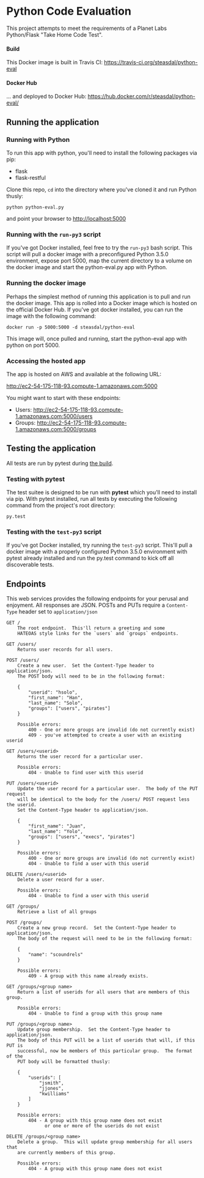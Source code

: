 # Python Code Evaluation
This project attempts to meet the requirements of a Planet Labs Python/Flask "Take Home Code Test".

#### Build
This Docker image is built in Travis CI:
<https://travis-ci.org/steasdal/python-eval>

#### Docker Hub
... and deployed to Docker Hub:
<https://hub.docker.com/r/steasdal/python-eval/>

## Running the application

### Running with Python
To run this app with python, you'll need to install the following packages via pip:

   * flask
   * flask-restful
   
Clone this repo, `cd` into the directory where you've cloned it and run Python thusly:

    python python-eval.py

and point your browser to <http://localhost:5000>


### Running with the `run-py3` script
If you've got Docker installed, feel free to try the `run-py3` bash script.  This script will 
pull a docker image with a preconfigured Python 3.5.0 environment, expose port 5000, map the 
current directory to a volume on the docker image and start the python-eval.py app with Python.

### Running the docker image
Perhaps the simplest method of running this application is to pull and run the docker image.
This app is rolled into a Docker image which is hosted on the official Docker Hub.  If you've got
docker installed, you can run the image with the following command:

    docker run -p 5000:5000 -d steasdal/python-eval
    
This image will, once pulled and running, start the python-eval app with python on port 5000.

### Accessing the hosted app
The app is hosted on AWS and available at the following URL:

<http://ec2-54-175-118-93.compute-1.amazonaws.com:5000>

You might want to start with these endpoints:

   * Users:  <http://ec2-54-175-118-93.compute-1.amazonaws.com:5000/users>
   * Groups:  <http://ec2-54-175-118-93.compute-1.amazonaws.com:5000/groups>

## Testing the application
All tests are run by pytest during [the build](https://travis-ci.org/steasdal/python-eval).

### Testing with pytest
The test suitee is designed to be run with **pytest** which you'll need to install
via pip.  With pytest installed, run all tests by executing the following command
from the project's root directory:

    py.test
    
### Testing with the `test-py3` script
If you've got Docker installed, try running the `test-py3` script.  This'll pull
a docker image with a properly configured Python 3.5.0 environment with pytest
already installed and run the py.test command to kick off all discoverable tests.

## Endpoints
This web services provides the following endpoints for your perusal and enjoyment.
All responses are JSON.  POSTs and PUTs require a `Content-Type` header set to `application/json`

    GET /
        The root endpoint.  This'll return a greeting and some 
        HATEOAS style links for the `users` and `groups` endpoints.

    GET /users/
        Returns user records for all users.
        
    POST /users/
        Create a new user.  Set the Content-Type header to application/json.  
        The POST body will need to be in the following format:

        {
            "userid": "hsolo",
            "first_name": "Han",
            "last_name": "Solo",            
            "groups": ["users", "pirates"]
        }
        
        Possible errors:
            400 - One or more groups are invalid (do not currently exist)
            409 - you've attempted to create a user with an existing userid

    GET /users/<userid>
        Returns the user record for a particular user.
        
        Possible errors:
            404 - Unable to find user with this userid
           
    PUT /users/<userid>
        Update the user record for a particular user.  The body of the PUT request
        will be identical to the body for the /users/ POST request less the userid.  
        Set the Content-Type header to application/json.
        
        {
            "first_name": "Juan",
            "last_name": "Yolo",            
            "groups": ["users", "execs", "pirates"]
        }
        
        Possible errors:
            400 - One or more groups are invalid (do not currently exist)
            404 - Unable to find a user with this userid
        
    DELETE /users/<userid>
        Delete a user record for a user.
        
        Possible errors:
            404 - Unable to find a user with this userid
            
    GET /groups/
        Retrieve a list of all groups
        
    POST /groups/
        Create a new group record.  Set the Content-Type header to application/json.
        The body of the request will need to be in the following format:
        
        {
            "name": "scoundrels"
        }
       
        Possible errors:
            409 - A group with this name already exists.
            
    GET /groups/<group name>
        Return a list of userids for all users that are members of this group.
        
        Possible errors:
            404 - Unable to find a group with this group name
            
    PUT /groups/<group name>
        Update group membership.  Set the Content-Type header to application/json.
        The body of this PUT will be a list of userids that will, if this PUT is
        successful, now be members of this particular group.  The format of the
        PUT body will be formatted thusly:
        
        {
            "userids": [ 
                "jsmith", 
                "jjones", 
                "kwilliams"
            ]
        }
        
        Possible errors:
            404 - A group with this group name does not exist 
                  or one or more of the userids do not exist
                  
    DELETE /groups/<group name>
        Delete a group.  This will update group membership for all users that
        are currently members of this group.
        
        Possible errors:
            404 - A group with this group name does not exist
    
